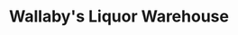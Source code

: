 ---
title: "Wallaby's Liquor Warehouse"
url: /denver/wallabys-liquor-warehouse/
shop: Spirituosen
---